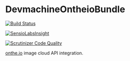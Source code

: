 # DevmachineOntheioBundle

[![Build Status](https://travis-ci.org/dev-machine/DevmachineOntheioBundle.svg?branch=master)](https://travis-ci.org/dev-machine/DevmachineOntheioBundle)

[![SensioLabsInsight](https://insight.sensiolabs.com/projects/f69b2da6-d4ef-4263-a0e0-047ae3c0491e/mini.png)](https://insight.sensiolabs.com/projects/f69b2da6-d4ef-4263-a0e0-047ae3c0491e)

[![Scrutinizer Code Quality](https://scrutinizer-ci.com/g/dev-machine/DevmachineOntheioBundle/badges/quality-score.png?b=master)](https://scrutinizer-ci.com/g/dev-machine/DevmachineOntheioBundle/?branch=master)

[onthe.io](https://i.onthe.io) image cloud API integration.
